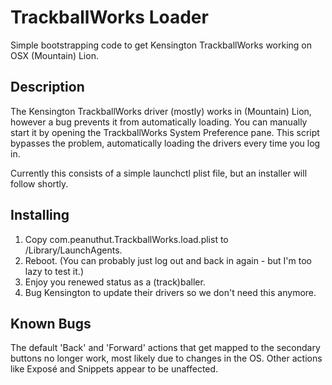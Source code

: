 # TrackballWorks Loader

Simple bootstrapping code to get Kensington TrackballWorks working on OSX (Mountain) Lion.


## Description

The Kensington TrackballWorks driver (mostly) works in (Mountain) Lion, however a bug prevents it from automatically loading. You can manually start it by opening the TrackballWorks System Preference pane. This script bypasses the problem, automatically loading the drivers every time you log in.

Currently this consists of a simple launchctl plist file, but an installer will follow shortly.


## Installing 

1. Copy com.peanuthut.TrackballWorks.load.plist to /Library/LaunchAgents.
2. Reboot. (You can probably just log out and back in again - but I'm too lazy to test it.)
3. Enjoy you renewed status as a (track)baller.
4. Bug Kensington to update their drivers so we don't need this anymore.


## Known Bugs

The default 'Back' and 'Forward' actions that get mapped to the secondary buttons no longer work, most likely due to changes in the OS. Other actions like Exposé and Snippets appear to be unaffected.
